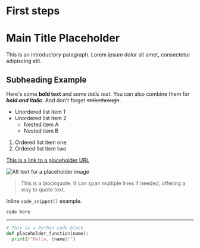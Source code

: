 ﻿# First steps

# Main Title Placeholder

This is an introductory paragraph. Lorem ipsum dolor sit amet, consectetur adipiscing elit.

## Subheading Example

Here's some **bold text** and some *italic text*.
You can also combine them for ***bold and italic***.
And don't forget ~~strikethrough~~.

- Unordered list item 1
- Unordered list item 2
    - Nested item A
    - Nested item B

1. Ordered list item one
2. Ordered list item two

[This is a link to a placeholder URL](#)

![Alt text for a placeholder image](placeholder.jpg "Optional Title")

> This is a blockquote. It can span multiple lines
> if needed, offering a way to quote text.

Inline `code_snippet()` example.
```
code here
```
---

```python
# This is a Python code block
def placeholder_function(name):
  print(f"Hello, {name}!")
```